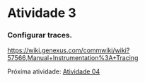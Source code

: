 # Atividade 3

### Configurar  traces.

https://wiki.genexus.com/commwiki/wiki?57566,Manual+Instrumentation%3A+Tracing


Próxima atividade: [Atividade 04](04-atividade.md)


